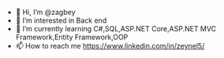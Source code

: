 - 👋 Hi, I’m @zagbey
- 👀 I’m interested in Back end
- 🌱 I’m currently learning C#,SQL,ASP.NET Core,ASP.NET MVC Framework,Entity Framework,OOP
- 📫 How to reach me https://www.linkedin.com/in/zeynel5/

<!---
zagbey/zagbey is a ✨ special ✨ repository because its `README.md` (this file) appears on your GitHub profile.
You can click the Preview link to take a look at your changes.
--->
